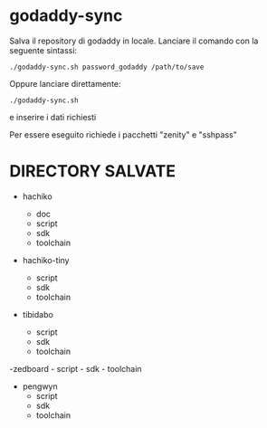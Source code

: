 godaddy-sync
============

Salva il repository di godaddy in locale.
Lanciare il comando con la seguente sintassi:

    ./godaddy-sync.sh password_godaddy /path/to/save

Oppure lanciare direttamente:

    ./godaddy-sync.sh

e inserire i dati richiesti

Per essere eseguito richiede i pacchetti "zenity" e "sshpass"

DIRECTORY SALVATE
=================

- hachiko
    - doc
    - script
    - sdk
    - toolchain

- hachiko-tiny
    - script
    - sdk
    - toolchain

- tibidabo
    - script
    - sdk
    - toolchain

-zedboard
    - script
    - sdk
    - toolchain

- pengwyn
    - script
    - sdk
    - toolchain

